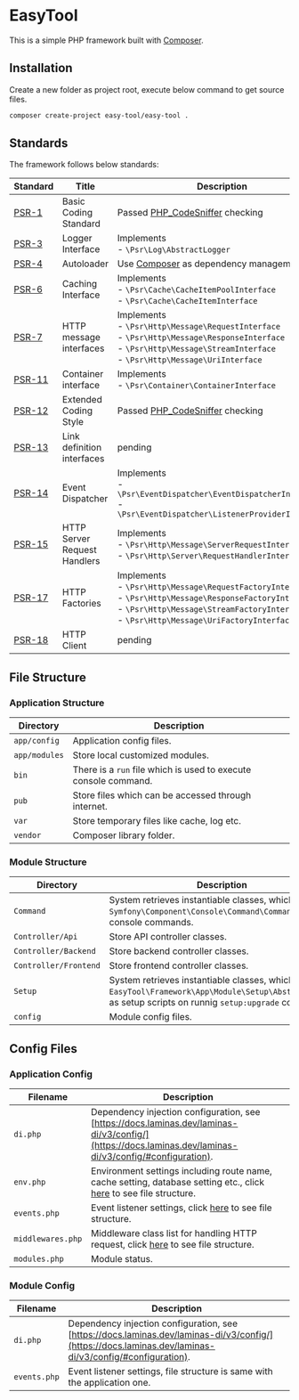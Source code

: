 # EasyTool

This is a simple PHP framework built with [Composer](https://getcomposer.org/).

## Installation

Create a new folder as project root, execute below command to get source files.

```sh
composer create-project easy-tool/easy-tool .
```

## Standards

The framework follows below standards:

|Standard|Title|Description|
|---|---|---|
|[PSR-1](https://www.php-fig.org/psr/psr-1/)|Basic Coding Standard|Passed [PHP_CodeSniffer](https://github.com/squizlabs/php_codesniffer) checking|
|[PSR-3](https://www.php-fig.org/psr/psr-3/)|Logger Interface|Implements<br/>- `\Psr\Log\AbstractLogger`|
|[PSR-4](https://www.php-fig.org/psr/psr-4/)|Autoloader|Use [Composer](https://getcomposer.org/) as dependency management|
|[PSR-6](https://www.php-fig.org/psr/psr-6/)|Caching Interface|Implements<br/>- `\Psr\Cache\CacheItemPoolInterface`<br/>- `\Psr\Cache\CacheItemInterface`|
|[PSR-7](https://www.php-fig.org/psr/psr-7/)|HTTP message interfaces|Implements<br/>- `\Psr\Http\Message\RequestInterface`<br/>- `\Psr\Http\Message\ResponseInterface`<br/>- `\Psr\Http\Message\StreamInterface`<br/>- `\Psr\Http\Message\UriInterface`|
|[PSR-11](https://www.php-fig.org/psr/psr-11/)|Container interface|Implements<br/>- `\Psr\Container\ContainerInterface`|
|[PSR-12](https://www.php-fig.org/psr/psr-12/)|Extended Coding Style|Passed [PHP_CodeSniffer](https://github.com/squizlabs/php_codesniffer) checking|
|[PSR-13](https://www.php-fig.org/psr/psr-13/)|Link definition interfaces|pending|
|[PSR-14](https://www.php-fig.org/psr/psr-14/)|Event Dispatcher|Implements<br/>- `\Psr\EventDispatcher\EventDispatcherInterface`<br/>-  `\Psr\EventDispatcher\ListenerProviderInterface`|
|[PSR-15](https://www.php-fig.org/psr/psr-15/)|HTTP Server Request Handlers|Implements<br/>- `\Psr\Http\Message\ServerRequestInterface`<br/>- `\Psr\Http\Server\RequestHandlerInterface`|
|[PSR-17](https://www.php-fig.org/psr/psr-17/)|HTTP Factories|Implements<br/>- `\Psr\Http\Message\RequestFactoryInterface`<br/>- `\Psr\Http\Message\ResponseFactoryInterface`<br/>- `\Psr\Http\Message\StreamFactoryInterface`<br/>- `\Psr\Http\Message\UriFactoryInterface`|
|[PSR-18](https://www.php-fig.org/psr/psr-18/)|HTTP Client|pending|

## File Structure

### Application Structure

|Directory|Description|
|---|---|
|`app/config`|Application config files.|
|`app/modules`|Store local customized modules.|
|`bin`|There is a `run` file which is used to execute console command.|
|`pub`|Store files which can be accessed through internet.|
|`var`|Store temporary files like cache, log etc.|
|`vendor`|Composer library folder.|

### Module Structure

|Directory|Description|
|---|---|
|`Command`|System retrieves instantiable classes, which extend `Symfony\Component\Console\Command\Command`, as console commands.|
|`Controller/Api`|Store API controller classes.|
|`Controller/Backend`|Store backend controller classes.|
|`Controller/Frontend`|Store frontend controller classes.|
|`Setup`|System retrieves instantiable classes, which extend `EasyTool\Framework\App\Module\Setup\AbstractSetup`, as setup scripts on runnig `setup:upgrade` command.|
|`config`|Module config files.|

## Config Files

### Application Config

|Filename|Description|
|---|---|
|`di.php`|Dependency injection configuration, see [https://docs.laminas.dev/laminas-di/v3/config/](https://docs.laminas.dev/laminas-di/v3/config/#configuration).|
|`env.php`|Environment settings including route name, cache setting, database setting etc., click [here](https://github.com/easy-tool-php/easy-tool/blob/main/app/config/env.php) to see file structure.|
|`events.php`|Event listener settings, click [here](https://github.com/easy-tool-php/easy-tool/blob/main/app/config/events.php) to see file structure.|
|`middlewares.php`|Middleware class list for handling HTTP request, click [here](https://github.com/easy-tool-php/easy-tool/blob/main/app/config/middlewares.php) to see file structure.|
|`modules.php`|Module status.|

### Module Config

|Filename|Description|
|---|---|
|`di.php`|Dependency injection configuration, see [https://docs.laminas.dev/laminas-di/v3/config/](https://docs.laminas.dev/laminas-di/v3/config/#configuration).|
|`events.php`|Event listener settings, file structure is same with the application one.|
